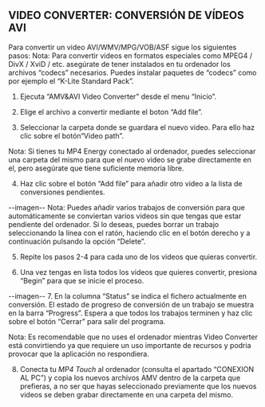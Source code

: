 ## VIDEO CONVERTER: CONVERSIÓN DE VÍDEOS AVI

Para convertir un video AVI/WMV/MPG/VOB/ASF sigue los siguientes pasos:
Nota: Para convertir videos en formatos especiales como MPEG4 / DivX / XviD / etc. asegúrate de tener instalados en tu ordenador los archivos “codecs” necesarios.
Puedes instalar paquetes de “codecs” como por ejemplo el “K-Lite Standard Pack”.
1. Ejecuta “AMV&AVI Video Converter” desde el menu “Inicio”.

2. Elige el archivo a convertir mediante el boton “Add file”.
  

3. Seleccionar la carpeta donde se guardara el nuevo video. Para ello haz clic sobre el
botón“Video path”.
 
Nota: Si tienes tu MP4 Energy conectado al ordenador, puedes seleccionar una carpeta del mismo para que el nuevo video se grabe directamente en el, pero asegúrate que tiene suficiente memoria libre.

4. Haz clic sobre el botón “Add file” para añadir otro video a la lista de conversiones pendientes.
 
--imagen--
Nota: Puedes añadir varios trabajos de conversión para que automáticamente se conviertan varios videos sin que tengas que estar pendiente del ordenador. Si lo deseas, puedes borrar un trabajo seleccionando la línea con el ratón, haciendo clic en el botón derecho y a continuación pulsando la opción “Delete”.

5. Repite los pasos 2-4 para cada uno de los videos que quieras convertir.

6. Una vez tengas en lista todos los videos que quieres convertir, presiona “Begin” para que se inicie el proceso.
 
--imagen--
7. En la columna “Status” se indica el fichero actualmente en conversión. El estado de progreso de conversión de un trabajo se muestra en la barra “Progress”. Espera a que todos los trabajos terminen y haz clic sobre el botón “Cerrar” para salir del programa.

Nota: Es recomendable que no uses el ordenador mientras Video Converter está convirtiendo ya que requiere un uso importante de recursos y podria provocar que la aplicación no respondiera.

8. Conecta tu *MP4 Touch* al ordenador (consulta el apartado “CONEXION AL PC”) y copia los nuevos archivos AMV dentro de la carpeta que prefieras, a no ser que hayas seleccionado previamente que los nuevos videos se deben grabar directamente en una carpeta del mismo.
